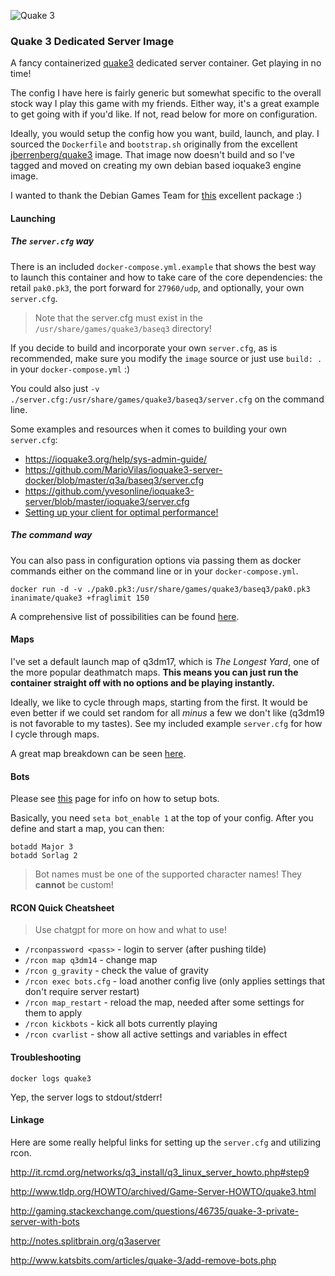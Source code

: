
![Quake 3](https://raw.githubusercontent.com/InAnimaTe/docker-quake3/master/quake_logo.jpg)


### Quake 3 Dedicated Server Image

A fancy containerized [quake3](https://en.wikipedia.org/wiki/Quake_III_Arena) dedicated server container. Get playing in no time!

The config I have here is fairly generic but somewhat specific to the overall stock way I play this game with my friends. Either way, it's a great example to get going with if you'd like. If not, read below for more on configuration.

Ideally, you would setup the config how you want, build, launch, and play. I sourced the `Dockerfile` and `bootstrap.sh` originally from the excellent [jberrenberg/quake3](https://hub.docker.com/r/jberrenberg/quake3) image. That image now doesn't build and so I've tagged and moved on creating my own debian based ioquake3 engine image.

I wanted to thank the Debian Games Team for [this](https://packages.debian.org/stable/games/quake3-server) excellent package :)

#### Launching

##### The `server.cfg` way

There is an included `docker-compose.yml.example` that shows the best way to launch this container and how to take care of the core dependencies: the retail `pak0.pk3`, the port forward for `27960/udp`, and optionally, your own `server.cfg`.

> Note that the server.cfg must exist in the `/usr/share/games/quake3/baseq3` directory!

If you decide to build and incorporate your own `server.cfg`, as is recommended, make sure you modify the `image` source or just use `build: .` in your `docker-compose.yml` :)

You could also just `-v ./server.cfg:/usr/share/games/quake3/baseq3/server.cfg` on the command line.

Some examples and resources when it comes to building your own `server.cfg`:
* https://ioquake3.org/help/sys-admin-guide/
* https://github.com/MarioVilas/ioquake3-server-docker/blob/master/q3a/baseq3/server.cfg
* https://github.com/yvesonline/ioquake3-server/blob/master/ioquake3/server.cfg
* [Setting up your client for optimal performance!](https://www.quakearea.com/blog/q3-smoothness-guide.html)

##### The command way

You can also pass in configuration options via passing them as docker commands either on the command line or in your `docker-compose.yml`. 

```
docker run -d -v ./pak0.pk3:/usr/share/games/quake3/baseq3/pak0.pk3 inanimate/quake3 +fraglimit 150
```

A comprehensive list of possibilities can be found [here](http://www.joz3d.net/html/q3console.html).

#### Maps

I've set a default launch map of q3dm17, which is *The Longest Yard*, one of the more popular deathmatch maps. **This means you can just run the container straight off with no options and be playing instantly.**

Ideally, we like to cycle through maps, starting from the first. It would be even better if we could set random for all *minus* a few we don't like (q3dm19 is not favorable to my tastes). See my included example `server.cfg` for how I cycle through maps.

A great map breakdown can be seen [here](http://www.bosskey.net/q3a/maps/standard.html).

#### Bots

Please see [this](http://www.3dgw.com/guides/q3a/index.php3?page=configs.htm#serverbots) page for info on how to setup bots. 

Basically, you need `seta bot_enable 1` at the top of your config. After you define and start a map, you can then:

```
botadd Major 3
botadd Sorlag 2
```

> Bot names must be one of the supported character names! They **cannot** be custom!

#### RCON Quick Cheatsheet

> Use chatgpt for more on how and what to use!

* `/rconpassword <pass>` - login to server (after pushing tilde)
* `/rcon map q3dm14` - change map
* `/rcon g_gravity` - check the value of gravity
* `/rcon exec bots.cfg` - load another config live (only applies settings that don't require server restart)
* `/rcon map_restart` - reload the map, needed after some settings for them to apply
* `/rcon kickbots` - kick all bots currently playing
* `/rcon cvarlist` - show all active settings and variables in effect

#### Troubleshooting

```
docker logs quake3
```

Yep, the server logs to stdout/stderr!

#### Linkage

Here are some really helpful links for setting up the `server.cfg` and utilizing rcon. 

http://it.rcmd.org/networks/q3_install/q3_linux_server_howto.php#step9

http://www.tldp.org/HOWTO/archived/Game-Server-HOWTO/quake3.html

http://gaming.stackexchange.com/questions/46735/quake-3-private-server-with-bots

http://notes.splitbrain.org/q3aserver

http://www.katsbits.com/articles/quake-3/add-remove-bots.php
